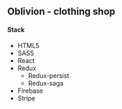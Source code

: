 ## Oblivion - clothing shop

#### Stack

- HTML5
- SASS
- React
- Redux
  - Redux-persist
  - Redux-saga
- Firebase
- Stripe
